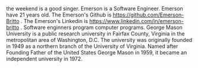 the weekend is a good singer.
Emerson is a Software Engineer.
Emerson have 21 years old.
The Emerson's Github is https://github.com/Emerson-Britto .
The Emerson's Linkedin is https://www.linkedin.com/in/emerson-britto .
Software enginners program computer programs.
George Mason University is a public research university in Fairfax County, Virginia in the metropolitan area of Washington, D.C. The university was originally founded in 1949 as a northern branch of the University of Virginia. Named after Founding Father of the United States George Mason in 1959, it became an independent university in 1972.